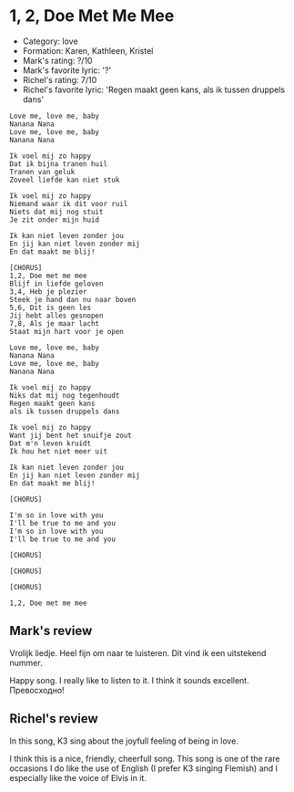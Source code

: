 # 1, 2, Doe Met Me Mee

 * Category: love
 * Formation: Karen, Kathleen, Kristel
 * Mark's rating: ?/10
 * Mark's  favorite lyric: '?'
 * Richel's rating: 7/10
 * Richel's favorite lyric: 'Regen maakt geen kans, als ik tussen druppels dans'

```
Love me, love me, baby
Nanana Nana
Love me, love me, baby
Nanana Nana

Ik voel mij zo happy
Dat ik bijna tranen huil
Tranen van geluk
Zoveel liefde kan niet stuk

Ik voel mij zo happy
Niemand waar ik dit voor ruil
Niets dat mij nog stuit
Je zit onder mijn huid

Ik kan niet leven zonder jou
En jij kan niet leven zonder mij
En dat maakt me blij!

[CHORUS]
1,2, Doe met me mee
Blijf in liefde geloven
3,4, Heb je plezier
Steek je hand dan nu naar boven
5,6, Dit is geen les
Jij hebt alles gesnopen
7,8, Als je maar lacht
Staat mijn hart voor je open

Love me, love me, baby
Nanana Nana
Love me, love me, baby
Nanana Nana

Ik voel mij zo happy
Niks dat mij nog tegenhoudt
Regen maakt geen kans
als ik tussen druppels dans

Ik voel mij zo happy
Want jij bent het snuifje zout
Dat m'n leven kruidt
Ik hou het niet meer uit

Ik kan niet leven zonder jou
En jij kan niet leven zonder mij
En dat maakt me blij!

[CHORUS]

I'm so in love with you
I'll be true to me and you
I'm so in love with you
I'll be true to me and you

[CHORUS]

[CHORUS]

[CHORUS]

1,2, Doe met me mee
```

## Mark's review

Vrolijk liedje. Heel fijn om naar te luisteren. Dit vind ik een uitstekend nummer.

Happy song. I really like to listen to it. I think it sounds excellent. Превосходно!

## Richel's review

In this song, K3 sing about the joyfull feeling of being in love.

I think this is a nice, friendly, cheerfull song. This song is one of the rare occasions I do like the use of English (I prefer K3 singing Flemish) 
and I especially like the voice of Elvis in it.
